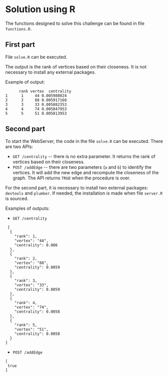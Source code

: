 # Solution using R

The functions designed to solve this challenge can be found in file `functions.R`.

## First part

File `solve.R` can be executed. 

The output is the rank of vertices based on their closeness.
It is not necessary to install any external packages.

Example of output:

``` 
      rank vertex  centrality
1      1     44 0.005988024
2      2     88 0.005917160
3      3     33 0.005882353
4      4     74 0.005847953
5      5     51 0.005813953
```

## Second part

To start the WebServer, the code in the file `solve.R` can be executed. 
There are two APIs: 

 * `GET /centrality` -- there is no extra parameter. It returns the rank of vertices based on their closeness.
 * `POST /addEdge` -- there are two parameters (`a` and `b`) to identify the vertices. It will add the new edge and recompute the closeness of the graph. The API returns `TRUE` when the procedure is over.

For the second part, it is necessary to install two external packages: `devtools` and `plumber`.
If needed, the installation is made when file `server.R` is sourced.

Examples of outputs:

 * `GET /centrality`
 
```
 [
  {
    "rank": 1,
    "vertex": "44",
    "centrality": 0.006
  },
  {
    "rank": 2,
    "vertex": "88",
    "centrality": 0.0059
  },
  {
    "rank": 3,
    "vertex": "33",
    "centrality": 0.0059
  },
  {
    "rank": 4,
    "vertex": "74",
    "centrality": 0.0058
  },
  {
    "rank": 5,
    "vertex": "51",
    "centrality": 0.0058
  }
]
```

 * `POST /addEdge`
 
 ```
[
  true
]
 ```

